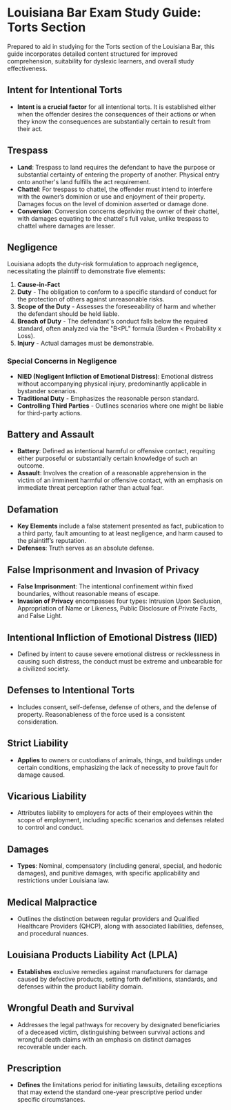 # Louisiana Bar Exam Study Guide: Torts Section

Prepared to aid in studying for the Torts section of the Louisiana Bar, this guide incorporates detailed content structured for improved comprehension, suitability for dyslexic learners, and overall study effectiveness.

## Intent for Intentional Torts
- **Intent is a crucial factor** for all intentional torts. It is established either when the offender desires the consequences of their actions or when they know the consequences are substantially certain to result from their act.

## Trespass
- **Land**: Trespass to land requires the defendant to have the purpose or substantial certainty of entering the property of another. Physical entry onto another's land fulfills the act requirement.
- **Chattel**: For trespass to chattel, the offender must intend to interfere with the owner’s dominion or use and enjoyment of their property. Damages focus on the level of dominion asserted or damage done.
- **Conversion**: Conversion concerns depriving the owner of their chattel, with damages equating to the chattel's full value, unlike trespass to chattel where damages are lesser.

## Negligence
Louisiana adopts the duty-risk formulation to approach negligence, necessitating the plaintiff to demonstrate five elements:
1. **Cause-in-Fact**
2. **Duty** - The obligation to conform to a specific standard of conduct for the protection of others against unreasonable risks.
3. **Scope of the Duty** - Assesses the foreseeability of harm and whether the defendant should be held liable.
4. **Breach of Duty** - The defendant's conduct falls below the required standard, often analyzed via the "B<PL" formula (Burden < Probability x Loss).
5. **Injury** - Actual damages must be demonstrable.

### Special Concerns in Negligence
- **NIED (Negligent Infliction of Emotional Distress)**: Emotional distress without accompanying physical injury, predominantly applicable in bystander scenarios.
- **Traditional Duty** - Emphasizes the reasonable person standard.
- **Controlling Third Parties** - Outlines scenarios where one might be liable for third-party actions.

## Battery and Assault
- **Battery**: Defined as intentional harmful or offensive contact, requiting either purposeful or substantially certain knowledge of such an outcome.
- **Assault**: Involves the creation of a reasonable apprehension in the victim of an imminent harmful or offensive contact, with an emphasis on immediate threat perception rather than actual fear.

## Defamation
- **Key Elements** include a false statement presented as fact, publication to a third party, fault amounting to at least negligence, and harm caused to the plaintiff’s reputation.
- **Defenses**: Truth serves as an absolute defense.

## False Imprisonment and Invasion of Privacy
- **False Imprisonment**: The intentional confinement within fixed boundaries, without reasonable means of escape.
- **Invasion of Privacy** encompasses four types: Intrusion Upon Seclusion, Appropriation of Name or Likeness, Public Disclosure of Private Facts, and False Light.

## Intentional Infliction of Emotional Distress (IIED)
- Defined by intent to cause severe emotional distress or recklessness in causing such distress, the conduct must be extreme and unbearable for a civilized society.

## Defenses to Intentional Torts
- Includes consent, self-defense, defense of others, and the defense of property. Reasonableness of the force used is a consistent consideration.

## Strict Liability
- **Applies** to owners or custodians of animals, things, and buildings under certain conditions, emphasizing the lack of necessity to prove fault for damage caused.

## Vicarious Liability
- Attributes liability to employers for acts of their employees within the scope of employment, including specific scenarios and defenses related to control and conduct.

## Damages
- **Types**: Nominal, compensatory (including general, special, and hedonic damages), and punitive damages, with specific applicability and restrictions under Louisiana law.

## Medical Malpractice
- Outlines the distinction between regular providers and Qualified Healthcare Providers (QHCP), along with associated liabilities, defenses, and procedural nuances.

## Louisiana Products Liability Act (LPLA)
- **Establishes** exclusive remedies against manufacturers for damage caused by defective products, setting forth definitions, standards, and defenses within the product liability domain.

## Wrongful Death and Survival
- Addresses the legal pathways for recovery by designated beneficiaries of a deceased victim, distinguishing between survival actions and wrongful death claims with an emphasis on distinct damages recoverable under each.

## Prescription
- **Defines** the limitations period for initiating lawsuits, detailing exceptions that may extend the standard one-year prescriptive period under specific circumstances.

